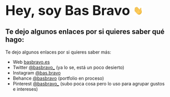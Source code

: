 <h1 style="font-size:3em; font-weight:bold;">
Hey, soy Bas Bravo <img src="https://raw.githubusercontent.com/ABSphreak/ABSphreak/master/gifs/Hi.gif" width="30px">
</h1>

## Te dejo algunos enlaces por si quieres saber qué hago:

Te dejo algunos enlaces por si quieres saber más:
* Web [basbravo.es](https://github.com/BasBravo/BasBravo/blob/main/bbravo.es)
* Twitter [@basbravo_](https://twitter.com/basbravo_) (ya lo se, está un poco desierto)
* Instagram [@bas.bravo](https://www.instagram.com/bas.bravo/)
* Behance [@basbravo](https://www.behance.net/basbravo/projects) (portfolio en proceso)
* Pinterest [@basbravo_](https://www.pinterest.es/basbravo_/) (subo poca cosa pero lo uso para agrupar gustos e intereses)
